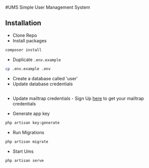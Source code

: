 #UMS
 Simple User Management System
  
 ## Installation
 * Clone Repo
 * Install packages
 
 ```bash
 composer install
 ```
 
 * Duplicate `.env.example`
 
 ```bash
 cp .env.example .env
 ```


 * Create a database called 'user'
 * Update database credentials
 ##

 
 * Update mailtrap credentials - 
 Sign Up [here](https://mailtrap.io/) to get your mailtrap credentials
 
 * Generate app key
 
 ```bash
 php artisan key:generate
 ```
 
 
 * Run Migrations
 
 ```bash
 php artisan migrate
 ```
 * Start Ums
 
 ```bash
 php artisan serve
 ```



